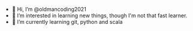 - 👋 Hi, I’m @oldmancoding2021
- 👀 I’m interested in learning new things, though I'm not that fast learner.
- 🌱 I’m currently learning git, python and scala

<!---
oldmancoding2021/oldmancoding2021 is a ✨ special ✨ repository because its `README.md` (this file) appears on your GitHub profile.
You can click the Preview link to take a look at your changes.
--->

